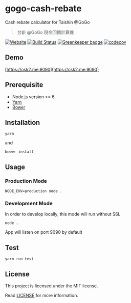 # gogo-cash-rebate

Cash rebate calculator for Taishin @GoGo

> 台新 @GoGo 現金回饋計算機

[![Website](https://img.shields.io/website-up-down-green-red/https/osk2.me%3A9090.svg)](https://osk2.me:9090)
[![Build Status](https://travis-ci.org/osk2/gogo-cash-rebate.svg?branch=master)](https://travis-ci.org/osk2/gogo-cash-rebate)
[![Greenkeeper badge](https://badges.greenkeeper.io/osk2/gogo-cash-rebate.svg)](https://greenkeeper.io/)
[![codecov](https://codecov.io/gh/osk2/gogo-cash-rebate/branch/master/graph/badge.svg)](https://codecov.io/gh/osk2/gogo-cash-rebate)

## Demo

[https://osk2.me:9090](https://osk2.me:9090)

## Prerequisite

- Node.js version >= 6
- [Yarn](https://yarnpkg.com)
- [Bower](https://bower.io)

## Installation

```shell
yarn
```

and 

```shell
bower install
```

## Usage

### Production Mode

```shell
NODE_ENV=production node .
```

### Development Mode

In order to develop locally, this mode will run without SSL

```shell
node .
```

App will listen on port 9090 by default

## Test

```shell
yarn run test
```

## License

This project is licensed under the MIT license.

Read [LICENSE](LICENSE) for more information.
